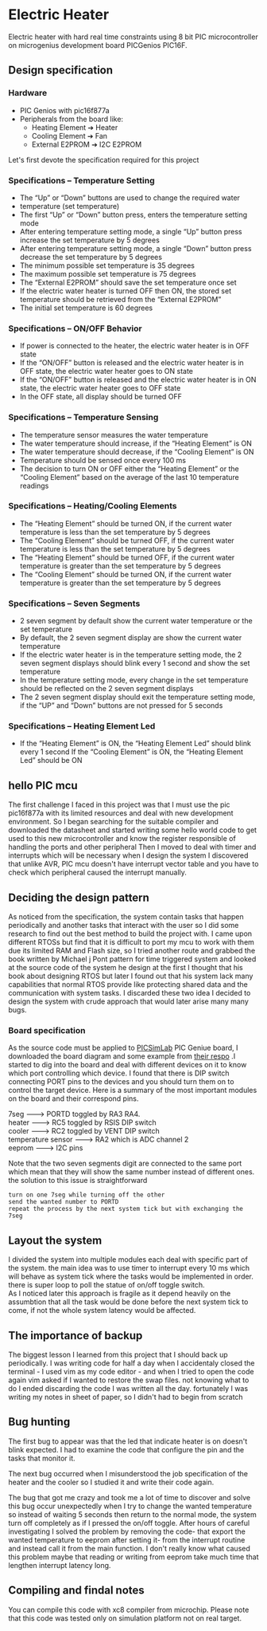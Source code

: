 # Electric Heater 

Electric heater with hard real time constraints using 8 bit PIC microcontroller on microgenius development board PICGenios PIC16F.

## Design specification
### Hardware
- PIC Genios with  pic16f877a
- Peripherals from the
board like:
    - Heating Element ➔ Heater
    - Cooling Element ➔ Fan
    - External E2PROM ➔ I2C E2PROM

Let's first devote the specification required for this project 
### Specifications – Temperature Setting
- The “Up” or “Down” buttons are used to change the required water
- temperature (set temperature)
- The first “Up” or “Down” button press, enters the temperature setting mode
- After entering temperature setting mode, a single “Up” button press increase the set temperature by 5 degrees
- After entering temperature setting mode, a single “Down” button press decrease the set temperature by 5 degrees
- The minimum possible set temperature is 35 degrees
- The maximum possible set temperature is 75 degrees
- The “External E2PROM” should save the set temperature once set
- If the electric water heater is turned OFF then ON, the stored set temperature should be retrieved from the “External E2PROM”
- The initial set temperature is 60 degrees

### Specifications – ON/OFF Behavior
- If power is connected to the heater, the electric water heater is in OFF state
- If the “ON/OFF” button is released and the electric water heater is in OFF state, the electric water heater goes to ON state
- If the “ON/OFF” button is released and the electric water heater is in ON state, the electric water heater goes to OFF state
- In the OFF state, all display should be turned OFF
### Specifications – Temperature Sensing
- The temperature sensor measures the water temperature
- The water temperature should increase, if the “Heating Element” is ON
- The water temperature should decrease, if the “Cooling Element” is ON
- Temperature should be sensed once every 100 ms
- The decision to turn ON or OFF either the “Heating Element” or the “Cooling Element” based on the average of the last 10 temperature readings
### Specifications – Heating/Cooling Elements
- The “Heating Element” should be turned ON, if the current water temperature is less than the set temperature by 5 degrees
- The “Cooling Element” should be turned OFF, if the current water temperature is less than the set temperature by 5 degrees
- The “Heating Element” should be turned OFF, if the current water temperature is greater than the set temperature by 5 degrees
- The “Cooling Element” should be turned ON, if the current water temperature is greater than the set temperature by 5 degrees
### Specifications – Seven Segments
- 2 seven segment by default show the current water temperature or the set temperature
- By default, the 2 seven segment display are show the current water temperature
- If the electric water heater is in the temperature setting mode, the 2 seven segment displays should blink every 1 second and show the set temperature
- In the temperature setting mode, every change in the set temperature should be reflected on the 2 seven segment displays
- The 2 seven segment display should exit the temperature setting mode, if the “UP” and “Down” buttons are not pressed for 5 seconds
### Specifications – Heating Element Led
- If the “Heating Element” is ON, the “Heating Element Led” should blink every 1 second
If the “Cooling Element” is ON, the “Heating Element Led” should be ON
## hello PIC  mcu

The first challenge I faced in this project was that I must use the pic pic16f877a with its limited resources and deal with new development environment. So I began searching for the suitable compiler and downloaded the datasheet and started writing some hello world code to get used to this new microcontroller and know the register responsible of handling the ports and other peripheral 
Then I moved to deal with timer and interrupts which will be necessary when I design the system I discovered that unlike AVR, PIC mcu doesn't have interrupt vector table and you have to check which peripheral caused the interrupt manually.




## Deciding the design pattern 
As noticed from the specification, the system contain tasks that happen periodically and another tasks that interact with the user
so I  did some research to find out the best method to build the project with. I came upon different RTOSs but find that it is difficult to port my mcu to work with them due its limited RAM and Flash size, so I tried another route and grabbed the book written by Michael j Pont pattern for time triggered system and looked at the source code of the system he design at the first I thought that his book about designing RTOS but later I found out that his system lack many capabilities that normal RTOS provide like protecting shared data and the communication with system tasks. 
I discarded these two idea I decided to design the system with crude approach that would later arise many many bugs.
### Board specification
As the source code must be applied to [PICSimLab](https://sourceforge.net/projects/picsim/) PIC Geniue board, I downloaded the board diagram and some example from [their respo](https://lcgamboa.github.io/) .I started to dig into  the board and deal with different devices on it to know which port controlling which device. I found that there is DIP switch connecting PORT pins to the devices and you should turn them on to control the target device.
 Here is a summary of the most important modules on the board and their correspond pins.

7seg ---> PORTD  toggled by RA3 RA4. <br/>
heater ---> RC5  toggled by RSIS DIP switch <br/> 
cooler ---> RC2  toggled by VENT DIP switch <br/>
temperature sensor --->  RA2 which is ADC channel 2<br/>
eeprom ---> I2C pins

Note that the two seven segments digit are connected to the same port which mean that they will show the same number instead of different ones. <br/>
the solution to this issue is straightforward 
```
turn on one 7seg while turning off the other 
send the wanted number to PORTD 
repeat the process by the next system tick but with exchanging the 7seg
```
## Layout the system 
I divided the system into multiple modules each deal with specific part of the system. the main idea was to use timer to interrupt every 10 ms which will behave as system tick where the tasks would be implemented in order. there is super loop to poll the statue of on/off toggle switch. <br/>
As I noticed later this approach is fragile as it depend heavily on the assumbtion that all the task would be done before the next system tick to come, if not the whole system latency would be affected. 
## The importance of backup ##
The biggest lesson I learned from this project that I should back up periodically. I was writing code for half a day when I accidentaly closed the terminal - I used vim as my code editor - and when I tried to open the code again vim asked if I wanted to restore the swap files. not knowing what to do I ended discarding the code I was written all the day. fortunately I was writing my notes in sheet of paper, so I didn't had to begin from scratch
## Bug hunting
The first bug to appear was that the led that indicate heater is on doesn't blink expected. I had to examine the code that configure the pin and the tasks that monitor it.

The next bug occurred when I misunderstood the job specification of the heater and the cooler so I studied it and write their code again.

The bug that got me crazy and took me a lot of time to discover and solve this bug occur unexpectedly when I try to change the wanted temperature so instead of waiting 5 seconds then return to the normal mode, the system turn off completely as if I pressed the on/off toggle. 
After hours of careful investigating I solved the problem by removing the code- that export the wanted temperature to eeprom after setting it- from the interrupt routine and instead call it from the main function. I don't really know what caused this problem maybe that reading or writing from eeprom take much time that lengthen interrupt latency long.

## Compiling and findal notes
You can compile this code with xc8 compiler from microchip. Please note that this code was tested only on simulation platform not on real target.

